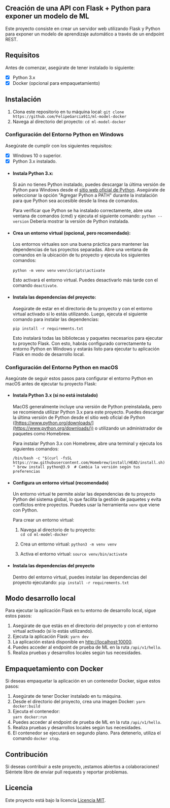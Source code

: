 ## Creación de una API con Flask + Python para exponer un modelo de ML 

Este proyecto consiste en crear un servidor web utilizando Flask y Python para exponer un modelo de aprendizaje automático a través de un endpoint REST. 

## Requisitos 

Antes de comenzar, asegúrate de tener instalado lo siguiente: 
 - [x] Python 3.x  
 - [x] Docker (opcional para empaquetamiento)

## Instalación  

1. Clona este repositorio en tu máquina local: 
`git clone https://github.com/FelipeGarcia911/ml-model-docker`
2. Navega al directorio del proyecto: 
`cd ml-model-docker`

### Configuración del Entorno Python en Windows
Asegúrate de cumplir con los siguientes requisitos:
 - [x] Windows 10 o superior. 
 - [x] Python 3.x instalado.

 - #### Instala Python 3.x:
	Si aún no tienes Python instalado, puedes descargar la última versión de Python para Windows desde el [sitio web oficial de Python](https://www.python.org/downloads/windows/). Asegúrate de seleccionar la opción "Agregar Python a PATH" durante la instalación para que Python sea accesible desde la línea de comandos.
	    
	Para verificar que Python se ha instalado correctamente, abre una ventana de comandos (cmd) y ejecuta el siguiente comando: `python --version`  Debería mostrar la versión de Python instalada.
 
 - #### Crea un entorno virtual (opcional, pero recomendado):
	Los entornos virtuales son una buena práctica para mantener las dependencias de tus proyectos separadas. Abre una ventana de comandos en la ubicación de tu proyecto y ejecuta los siguientes comandos:

	`python -m venv venv`
	`venv\Scripts\activate` 
	 
	 Esto activará el entorno virtual. Puedes desactivarlo más tarde con el comando `deactivate`.
 

 - #### Instala las dependencias del proyecto:

	Asegúrate de estar en el directorio de tu proyecto y con el entorno virtual activado si lo estás utilizando. Luego, ejecuta el siguiente comando para instalar las dependencias:
	 
	 `pip install -r requirements.txt` 
	 
	 Esto instalará todas las bibliotecas y paquetes necesarios para ejecutar tu proyecto Flask. Con esto, habrás configurado correctamente tu entorno Python en Windows y estarás listo para ejecutar tu aplicación Flask en modo de desarrollo local.

### Configuración del Entorno Python en macOS
Asegúrate de seguir estos pasos para configurar el entorno Python en macOS antes de ejecutar tu proyecto Flask:

 - #### Instala Python 3.x (si no está instalado)

	MacOS generalmente incluye una versión de Python preinstalada, pero se recomienda utilizar Python 3.x para este proyecto. Puedes descargar la última versión de Python desde el sitio web oficial de Python ([https://www.python.org/downloads/](https://www.python.org/downloads/)) o utilizando un administrador de paquetes como Homebrew.

	Para instalar Python 3.x con Homebrew, abre una terminal y ejecuta los siguientes comandos:

	`/bin/bash -c "$(curl -fsSL https://raw.githubusercontent.com/Homebrew/install/HEAD/install.sh)"
	brew install python@3.9  # Cambia la versión según tus preferencias`

 - #### Configura un entorno virtual (recomendado)

	Un entorno virtual te permite aislar las dependencias de tu proyecto Python del sistema global, lo que facilita la gestión de paquetes y evita conflictos entre proyectos. Puedes usar la herramienta `venv` que viene con Python.

	Para crear un entorno virtual:

	1.  Navega al directorio de tu proyecto:    
	`cd cd ml-model-docker` 

	2.  Crea un entorno virtual:
	`python3 -m venv venv` 

	3.  Activa el entorno virtual:
	`source venv/bin/activate` 
    

 - #### Instala las dependencias del proyecto
	Dentro del entorno virtual, puedes instalar las dependencias del proyecto ejecutando:
	`pip install -r requirements.txt`

## Modo desarrollo local

Para ejecutar la aplicación Flask en tu entorno de desarrollo local, sigue estos pasos:
1.  Asegúrate de que estás en el directorio del proyecto y con el entorno virtual activado (si lo estás utilizando).
2.  Ejecuta la aplicación Flask:
    `yarn dev` 
3.  La aplicación estará disponible en [http://localhost:10000](http://localhost:10000/). 
4. Puedes acceder al endpoint de prueba de ML en la ruta `/api/v1/hello`.
5. Realiza pruebas y desarrollos locales según tus necesidades.

## Empaquetamiento con Docker

Si deseas empaquetar la aplicación en un contenedor Docker, sigue estos pasos:
1.  Asegúrate de tener Docker instalado en tu máquina.
2.  Desde el directorio del proyecto, crea una imagen Docker:
	`yarn docker:build` 
3.  Ejecuta el contenedor:   
	`yarn docker:run`
4. Puedes acceder al endpoint de prueba de ML en la ruta `/api/v1/hello`.
5. Realiza pruebas y desarrollos locales según tus necesidades.
6.  El contenedor se ejecutará en segundo plano. Para detenerlo, utiliza el comando 
	`docker stop`.

## Contribución

Si deseas contribuir a este proyecto, ¡estamos abiertos a colaboraciones! Siéntete libre de enviar pull requests y reportar problemas.

## Licencia

Este proyecto está bajo la licencia [Licencia MIT](https://chat.openai.com/c/LICENSE).